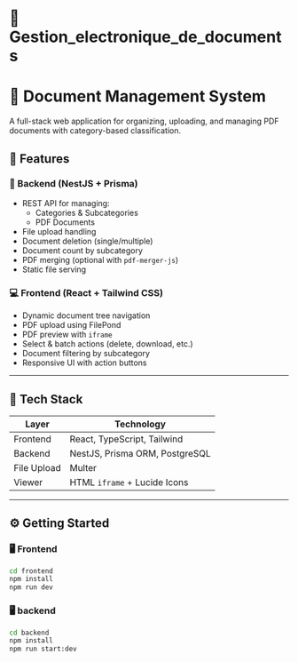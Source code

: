 # 📄 Gestion_electronique_de_documents
# 📄 Document Management System

A full-stack web application for organizing, uploading, and managing PDF documents with category-based classification.

## 🚀 Features

### 🔧 Backend (NestJS + Prisma)
- REST API for managing:
  - Categories & Subcategories
  - PDF Documents
- File upload handling
- Document deletion (single/multiple)
- Document count by subcategory
- PDF merging (optional with `pdf-merger-js`)
- Static file serving

### 💻 Frontend (React + Tailwind CSS)
- Dynamic document tree navigation
- PDF upload using FilePond
- PDF preview with `iframe`
- Select & batch actions (delete, download, etc.)
- Document filtering by subcategory
- Responsive UI with action buttons

---

## 🧱 Tech Stack

| Layer     | Technology                     |
|-----------|--------------------------------|
| Frontend  | React, TypeScript, Tailwind    |
| Backend   | NestJS, Prisma ORM, PostgreSQL |
| File Upload | Multer                        |
| Viewer    | HTML `iframe` + Lucide Icons   |

---

## ⚙️ Getting Started

### 🖥️ Frontend

```bash
cd frontend
npm install
npm run dev
```
### 🖥️ backend

```bash
cd backend
npm install
npm run start:dev
